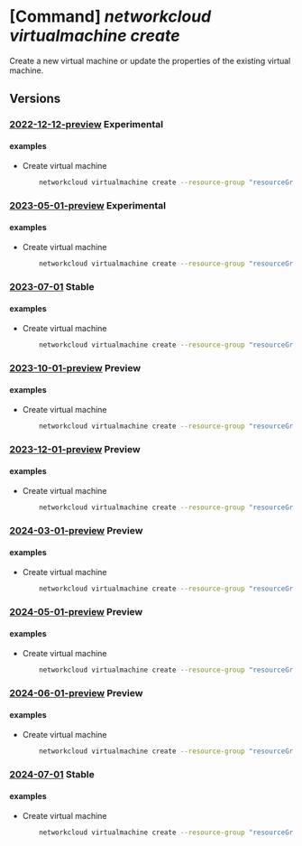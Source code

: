 # [Command] _networkcloud virtualmachine create_

Create a new virtual machine or update the properties of the existing virtual machine.

## Versions

### [2022-12-12-preview](/Resources/mgmt-plane/L3N1YnNjcmlwdGlvbnMve30vcmVzb3VyY2Vncm91cHMve30vcHJvdmlkZXJzL21pY3Jvc29mdC5uZXR3b3JrY2xvdWQvdmlydHVhbG1hY2hpbmVzL3t9/2022-12-12-preview.xml) **Experimental**

<!-- mgmt-plane /subscriptions/{}/resourcegroups/{}/providers/microsoft.networkcloud/virtualmachines/{} 2022-12-12-preview -->

#### examples

- Create virtual machine
    ```bash
        networkcloud virtualmachine create --resource-group "resourceGroupName" --name "virtualMachineName" --extended-location name="/subscriptions/subscriptionId/resourceGroups/resourceGroupName/providers/Microsoft.ExtendedLocation/customLocations/clusterExtendedLocationName" type="CustomLocation" --location "location" --admin-username "admin" --boot-method "UEFI" --cloud-services-network-attachment attached-network-id="/subscriptions/subscriptionId/resourceGroups/resourceGroupName/providers/Microsoft.NetworkCloud/CloudServicesNetworks/cloudServicesNetworkName" --cpu-cores 2 --isolate-emulator-thread "True" --memory-size 8 --network-attachments '[{"attachedNetworkId":"/subscriptions/subscriptionId/resourceGroups/resourceGroupName/providers/Microsoft.NetworkCloud/l3Networks/l3NetworkName","defaultGateway":"True","ipAllocationMethod":"Dynamic","ipv4Address":"198.51.100.1","ipv6Address":"2001:0db8:0000:0000:0000:0000:0000:0000","networkAttachmentName":"networkAttachmentName"}]' --network-data "bmV0d29ya0RhdGVTYW1wbGU=" --placement-hints '[{"hintType":"Affinity","resourceId":"/subscriptions/subscriptionId/resourceGroups/resourceGroupName/providers/Microsoft.NetworkCloud/racks/rackName", "schedulingExecution":"Hard", "scope":""}]' --ssh-key-values "ssh-rsa AAtsE3njSONzDYRIZv/WLjVuMfrUSByHp+jfaaOLHTIIB4fJvo6dQUZxE20w2iDHV3tEkmnTo84eba97VMueQD6OzJPEyWZMRpz8UYWOd0IXeRqiFu1lawNblZhwNT/ojNZfpB3af/YDzwQCZgTcTRyNNhL4o/blKUmug0daSsSXISTRnIDpcf5qytjs1Xo+yYyJMvzLL59mhAyb3p/cD+Y3/s3WhAx+l0XOKpzXnblrv9d3q4c2tWmm/SyFqthaqd0= admin@vm" --storage-profile disk-size=120 create-option="Ephemeral" delete-option="Delete" --tags key1="myvalues1" --tags key2="myvalues2" --user-data "dXNlckRhdGVTYW1wbGU=" --virtio-interface "Modern" --vm-image "myacr.azurecr.io/ubuntu-pw:20.04" --vm-image-repository-credentials password="{password}" registry-url="myacr.azurecr.io" username="username"
    ```

### [2023-05-01-preview](/Resources/mgmt-plane/L3N1YnNjcmlwdGlvbnMve30vcmVzb3VyY2Vncm91cHMve30vcHJvdmlkZXJzL21pY3Jvc29mdC5uZXR3b3JrY2xvdWQvdmlydHVhbG1hY2hpbmVzL3t9/2023-05-01-preview.xml) **Experimental**

<!-- mgmt-plane /subscriptions/{}/resourcegroups/{}/providers/microsoft.networkcloud/virtualmachines/{} 2023-05-01-preview -->

#### examples

- Create virtual machine
    ```bash
        networkcloud virtualmachine create --resource-group "resourceGroupName" --name "virtualMachineName" --extended-location name="/subscriptions/subscriptionId/resourceGroups/resourceGroupName/providers/Microsoft.ExtendedLocation/customLocations/clusterExtendedLocationName" type="CustomLocation" --location "location" --admin-username "admin" --boot-method "UEFI" --cloud-services-network-attachment attached-network-id="/subscriptions/subscriptionId/resourceGroups/resourceGroupName/providers/Microsoft.NetworkCloud/CloudServicesNetworks/cloudServicesNetworkName" --cpu-cores 2 --memory-size 8 --network-attachments "[{attachedNetworkId:'/subscriptions/subscriptionId/resourceGroups/resourceGroupName/providers/Microsoft.NetworkCloud/l3Networks/l3NetworkName',defaultGateway:'True',ipAllocationMethod:'Dynamic',ipv4Address:'198.51.100.1',ipv6Address:'2001:0db8:0000:0000:0000:0000:0000:0000',networkAttachmentName:'networkAttachmentName'}]" --network-data "bmV0d29ya0RhdGVTYW1wbGU=" --placement-hints "[{hintType:'Affinity',resourceId:'/subscriptions/subscriptionId/resourceGroups/resourceGroupName/providers/Microsoft.NetworkCloud/racks/rackName',schedulingExecution:'Hard,scope:''}]" --ssh-key-values "ssh-rsa AAtsE3njSONzDYRIZv/WLjVuMfrUSByHp+jfaaOLHTIIB4fJvo6dQUZxE20w2iDHV3tEkmnTo84eba97VMueQD6OzJPEyWZMRpz8UYWOd0IXeRqiFu1lawNblZhwNT= admin@vm" --storage-profile disk-size=120 create-option="Ephemeral" delete-option="Delete" --tags key1="myvalues1" --tags key2="myvalues2" --user-data "dXNlckRhdGVTYW1wbGU=" --vm-device-model "T2" --vm-image "myacr.azurecr.io/ubuntu-pw:20.04" --vm-image-repository-credentials password="password" registry-url="myacr.azurecr.io" username="username"
    ```

### [2023-07-01](/Resources/mgmt-plane/L3N1YnNjcmlwdGlvbnMve30vcmVzb3VyY2Vncm91cHMve30vcHJvdmlkZXJzL21pY3Jvc29mdC5uZXR3b3JrY2xvdWQvdmlydHVhbG1hY2hpbmVzL3t9/2023-07-01.xml) **Stable**

<!-- mgmt-plane /subscriptions/{}/resourcegroups/{}/providers/microsoft.networkcloud/virtualmachines/{} 2023-07-01 -->

#### examples

- Create virtual machine
    ```bash
        networkcloud virtualmachine create --resource-group "resourceGroupName" --name "virtualMachineName" --extended-location name="/subscriptions/subscriptionId/resourceGroups/resourceGroupName/providers/Microsoft.ExtendedLocation/customLocations/clusterExtendedLocationName" type="CustomLocation" --location "location" --admin-username "admin" --boot-method "UEFI" --cloud-services-network-attachment attached-network-id="/subscriptions/subscriptionId/resourceGroups/resourceGroupName/providers/Microsoft.NetworkCloud/CloudServicesNetworks/cloudServicesNetworkName" --cpu-cores 2 --memory-size 8 --network-attachments "[{attachedNetworkId:'/subscriptions/subscriptionId/resourceGroups/resourceGroupName/providers/Microsoft.NetworkCloud/l3Networks/l3NetworkName',defaultGateway:'True',ipAllocationMethod:'Dynamic',ipv4Address:'198.51.100.1',ipv6Address:'2001:0db8:0000:0000:0000:0000:0000:0000',networkAttachmentName:'networkAttachmentName'}]" --network-data "bmV0d29ya0RhdGVTYW1wbGU=" --placement-hints "[{hintType:'Affinity',resourceId:'/subscriptions/subscriptionId/resourceGroups/resourceGroupName/providers/Microsoft.NetworkCloud/racks/rackName',schedulingExecution:'Hard,scope:''}]" --ssh-key-values "ssh-rsa AAtsE3njSONzDYRIZv/WLjVuMfrUSByHp+jfaaOLHTIIB4fJvo6dQUZxE20w2iDHV3tEkmnTo84eba97VMueQD6OzJPEyWZMRpz8UYWOd0IXeRqiFu1lawNblZhwNT= admin@vm" --storage-profile disk-size=120 create-option="Ephemeral" delete-option="Delete" --tags key1="myvalues1" --tags key2="myvalues2" --user-data "dXNlckRhdGVTYW1wbGU=" --vm-device-model "T2" --vm-image "myacr.azurecr.io/ubuntu-pw:20.04" --vm-image-repository-credentials password="password" registry-url="myacr.azurecr.io" username="username"
    ```

### [2023-10-01-preview](/Resources/mgmt-plane/L3N1YnNjcmlwdGlvbnMve30vcmVzb3VyY2Vncm91cHMve30vcHJvdmlkZXJzL21pY3Jvc29mdC5uZXR3b3JrY2xvdWQvdmlydHVhbG1hY2hpbmVzL3t9/2023-10-01-preview.xml) **Preview**

<!-- mgmt-plane /subscriptions/{}/resourcegroups/{}/providers/microsoft.networkcloud/virtualmachines/{} 2023-10-01-preview -->

#### examples

- Create virtual machine
    ```bash
        networkcloud virtualmachine create --resource-group "resourceGroupName" --name "virtualMachineName" --extended-location name="/subscriptions/subscriptionId/resourceGroups/resourceGroupName/providers/Microsoft.ExtendedLocation/customLocations/clusterExtendedLocationName" type="CustomLocation" --location "location" --admin-username "admin" --boot-method "UEFI" --cloud-services-network-attachment attached-network-id="/subscriptions/subscriptionId/resourceGroups/resourceGroupName/providers/Microsoft.NetworkCloud/CloudServicesNetworks/cloudServicesNetworkName" --cpu-cores 2 --memory-size 8 --network-attachments "[{attachedNetworkId:'/subscriptions/subscriptionId/resourceGroups/resourceGroupName/providers/Microsoft.NetworkCloud/l3Networks/l3NetworkName',defaultGateway:'True',ipAllocationMethod:'Dynamic',ipv4Address:'198.51.100.1',ipv6Address:'2001:0db8:0000:0000:0000:0000:0000:0000',networkAttachmentName:'networkAttachmentName'}]" --network-data "bmV0d29ya0RhdGVTYW1wbGU=" --placement-hints "[{hintType:'Affinity',resourceId:'/subscriptions/subscriptionId/resourceGroups/resourceGroupName/providers/Microsoft.NetworkCloud/racks/rackName',schedulingExecution:'Hard,scope:''}]" --ssh-key-values "ssh-rsa AAtsE3njSONzDYRIZv/WLjVuMfrUSByHp+jfaaOLHTIIB4fJvo6dQUZxE20w2iDHV3tEkmnTo84eba97VMueQD6OzJPEyWZMRpz8UYWOd0IXeRqiFu1lawNblZhwNT= admin@vm" --storage-profile disk-size=120 create-option="Ephemeral" delete-option="Delete" --tags key1="myvalues1" --tags key2="myvalues2" --user-data "dXNlckRhdGVTYW1wbGU=" --vm-device-model "T2" --vm-image "myacr.azurecr.io/ubuntu-pw:20.04" --vm-image-repository-credentials password="password" registry-url="myacr.azurecr.io" username="username"
    ```

### [2023-12-01-preview](/Resources/mgmt-plane/L3N1YnNjcmlwdGlvbnMve30vcmVzb3VyY2Vncm91cHMve30vcHJvdmlkZXJzL21pY3Jvc29mdC5uZXR3b3JrY2xvdWQvdmlydHVhbG1hY2hpbmVzL3t9/2023-12-01-preview.xml) **Preview**

<!-- mgmt-plane /subscriptions/{}/resourcegroups/{}/providers/microsoft.networkcloud/virtualmachines/{} 2023-12-01-preview -->

#### examples

- Create virtual machine
    ```bash
        networkcloud virtualmachine create --resource-group "resourceGroupName" --name "virtualMachineName" --extended-location name="/subscriptions/subscriptionId/resourceGroups/resourceGroupName/providers/Microsoft.ExtendedLocation/customLocations/clusterExtendedLocationName" type="CustomLocation" --location "location" --admin-username "admin" --boot-method "UEFI" --cloud-services-network-attachment attached-network-id="/subscriptions/subscriptionId/resourceGroups/resourceGroupName/providers/Microsoft.NetworkCloud/CloudServicesNetworks/cloudServicesNetworkName" --cpu-cores 2 --memory-size 8 --network-attachments "[{attachedNetworkId:'/subscriptions/subscriptionId/resourceGroups/resourceGroupName/providers/Microsoft.NetworkCloud/l3Networks/l3NetworkName',defaultGateway:'True',ipAllocationMethod:'Dynamic',ipv4Address:'198.51.100.1',ipv6Address:'2001:0db8:0000:0000:0000:0000:0000:0000',networkAttachmentName:'networkAttachmentName'}]" --network-data "bmV0d29ya0RhdGVTYW1wbGU=" --placement-hints "[{hintType:'Affinity',resourceId:'/subscriptions/subscriptionId/resourceGroups/resourceGroupName/providers/Microsoft.NetworkCloud/racks/rackName',schedulingExecution:'Hard,scope:''}]" --ssh-key-values "ssh-rsa AAtsE3njSONzDYRIZv/WLjVuMfrUSByHp+jfaaOLHTIIB4fJvo6dQUZxE20w2iDHV3tEkmnTo84eba97VMueQD6OzJPEyWZMRpz8UYWOd0IXeRqiFu1lawNblZhwNT= admin@vm" --storage-profile disk-size=120 create-option="Ephemeral" delete-option="Delete" --tags key1="myvalues1" --tags key2="myvalues2" --user-data "dXNlckRhdGVTYW1wbGU=" --vm-device-model "T2" --vm-image "myacr.azurecr.io/ubuntu-pw:20.04" --vm-image-repository-credentials password="password" registry-url="myacr.azurecr.io" username="username"
    ```

### [2024-03-01-preview](/Resources/mgmt-plane/L3N1YnNjcmlwdGlvbnMve30vcmVzb3VyY2Vncm91cHMve30vcHJvdmlkZXJzL21pY3Jvc29mdC5uZXR3b3JrY2xvdWQvdmlydHVhbG1hY2hpbmVzL3t9/2024-03-01-preview.xml) **Preview**

<!-- mgmt-plane /subscriptions/{}/resourcegroups/{}/providers/microsoft.networkcloud/virtualmachines/{} 2024-03-01-preview -->

#### examples

- Create virtual machine
    ```bash
        networkcloud virtualmachine create --resource-group "resourceGroupName" --name "virtualMachineName" --extended-location name="/subscriptions/subscriptionId/resourceGroups/resourceGroupName/providers/Microsoft.ExtendedLocation/customLocations/clusterExtendedLocationName" type="CustomLocation" --location "location" --admin-username "admin" --boot-method "UEFI" --cloud-services-network-attachment attached-network-id="/subscriptions/subscriptionId/resourceGroups/resourceGroupName/providers/Microsoft.NetworkCloud/CloudServicesNetworks/cloudServicesNetworkName" --cpu-cores 2 --memory-size 8 --network-attachments "[{attachedNetworkId:'/subscriptions/subscriptionId/resourceGroups/resourceGroupName/providers/Microsoft.NetworkCloud/l3Networks/l3NetworkName',defaultGateway:'True',ipAllocationMethod:'Dynamic',ipv4Address:'198.51.100.1',ipv6Address:'2001:0db8:0000:0000:0000:0000:0000:0000',networkAttachmentName:'networkAttachmentName'}]" --network-data "bmV0d29ya0RhdGVTYW1wbGU=" --placement-hints "[{hintType:'Affinity',resourceId:'/subscriptions/subscriptionId/resourceGroups/resourceGroupName/providers/Microsoft.NetworkCloud/racks/rackName',schedulingExecution:'Hard,scope:''}]" --ssh-key-values "ssh-rsa AAtsE3njSONzDYRIZv/WLjVuMfrUSByHp+jfaaOLHTIIB4fJvo6dQUZxE20w2iDHV3tEkmnTo84eba97VMueQD6OzJPEyWZMRpz8UYWOd0IXeRqiFu1lawNblZhwNT= admin@vm" --storage-profile disk-size=120 create-option="Ephemeral" delete-option="Delete" --tags key1="myvalues1" --tags key2="myvalues2" --user-data "dXNlckRhdGVTYW1wbGU=" --vm-device-model "T2" --vm-image "myacr.azurecr.io/ubuntu-pw:20.04" --vm-image-repository-credentials password="password" registry-url="myacr.azurecr.io" username="username"
    ```

### [2024-05-01-preview](/Resources/mgmt-plane/L3N1YnNjcmlwdGlvbnMve30vcmVzb3VyY2Vncm91cHMve30vcHJvdmlkZXJzL21pY3Jvc29mdC5uZXR3b3JrY2xvdWQvdmlydHVhbG1hY2hpbmVzL3t9/2024-05-01-preview.xml) **Preview**

<!-- mgmt-plane /subscriptions/{}/resourcegroups/{}/providers/microsoft.networkcloud/virtualmachines/{} 2024-05-01-preview -->

#### examples

- Create virtual machine
    ```bash
        networkcloud virtualmachine create --resource-group "resourceGroupName" --name "virtualMachineName" --extended-location name="/subscriptions/subscriptionId/resourceGroups/resourceGroupName/providers/Microsoft.ExtendedLocation/customLocations/clusterExtendedLocationName" type="CustomLocation" --location "location" --admin-username "admin" --boot-method "UEFI" --cloud-services-network-attachment attached-network-id="/subscriptions/subscriptionId/resourceGroups/resourceGroupName/providers/Microsoft.NetworkCloud/CloudServicesNetworks/cloudServicesNetworkName" --cpu-cores 2 --memory-size 8 --network-attachments "[{attachedNetworkId:'/subscriptions/subscriptionId/resourceGroups/resourceGroupName/providers/Microsoft.NetworkCloud/l3Networks/l3NetworkName',defaultGateway:'True',ipAllocationMethod:'Dynamic',ipv4Address:'198.51.100.1',ipv6Address:'2001:0db8:0000:0000:0000:0000:0000:0000',networkAttachmentName:'networkAttachmentName'}]" --network-data "bmV0d29ya0RhdGVTYW1wbGU=" --placement-hints "[{hintType:'Affinity',resourceId:'/subscriptions/subscriptionId/resourceGroups/resourceGroupName/providers/Microsoft.NetworkCloud/racks/rackName',schedulingExecution:'Hard,scope:''}]" --ssh-key-values "ssh-rsa AAtsE3njSONzDYRIZv/WLjVuMfrUSByHp+jfaaOLHTIIB4fJvo6dQUZxE20w2iDHV3tEkmnTo84eba97VMueQD6OzJPEyWZMRpz8UYWOd0IXeRqiFu1lawNblZhwNT= admin@vm" --storage-profile disk-size=120 create-option="Ephemeral" delete-option="Delete" --tags key1="myvalues1" --tags key2="myvalues2" --user-data "dXNlckRhdGVTYW1wbGU=" --vm-device-model "T2" --vm-image "myacr.azurecr.io/ubuntu-pw:20.04" --vm-image-repository-credentials password="password" registry-url="myacr.azurecr.io" username="username"
    ```

### [2024-06-01-preview](/Resources/mgmt-plane/L3N1YnNjcmlwdGlvbnMve30vcmVzb3VyY2Vncm91cHMve30vcHJvdmlkZXJzL21pY3Jvc29mdC5uZXR3b3JrY2xvdWQvdmlydHVhbG1hY2hpbmVzL3t9/2024-06-01-preview.xml) **Preview**

<!-- mgmt-plane /subscriptions/{}/resourcegroups/{}/providers/microsoft.networkcloud/virtualmachines/{} 2024-06-01-preview -->

#### examples

- Create virtual machine
    ```bash
        networkcloud virtualmachine create --resource-group "resourceGroupName" --name "virtualMachineName" --extended-location name="/subscriptions/subscriptionId/resourceGroups/resourceGroupName/providers/Microsoft.ExtendedLocation/customLocations/clusterExtendedLocationName" type="CustomLocation" --location "location" --admin-username "admin" --boot-method "UEFI" --cloud-services-network-attachment attached-network-id="/subscriptions/subscriptionId/resourceGroups/resourceGroupName/providers/Microsoft.NetworkCloud/CloudServicesNetworks/cloudServicesNetworkName" --cpu-cores 2 --memory-size 8 --network-attachments "[{attachedNetworkId:'/subscriptions/subscriptionId/resourceGroups/resourceGroupName/providers/Microsoft.NetworkCloud/l3Networks/l3NetworkName',defaultGateway:'True',ipAllocationMethod:'Dynamic',ipv4Address:'198.51.100.1',ipv6Address:'2001:0db8:0000:0000:0000:0000:0000:0000',networkAttachmentName:'networkAttachmentName'}]" --network-data "bmV0d29ya0RhdGVTYW1wbGU=" --placement-hints "[{hintType:'Affinity',resourceId:'/subscriptions/subscriptionId/resourceGroups/resourceGroupName/providers/Microsoft.NetworkCloud/racks/rackName',schedulingExecution:'Hard,scope:''}]" --ssh-key-values "ssh-rsa AAtsE3njSONzDYRIZv/WLjVuMfrUSByHp+jfaaOLHTIIB4fJvo6dQUZxE20w2iDHV3tEkmnTo84eba97VMueQD6OzJPEyWZMRpz8UYWOd0IXeRqiFu1lawNblZhwNT= admin@vm" --storage-profile disk-size=120 create-option="Ephemeral" delete-option="Delete" --tags key1="myvalues1" --tags key2="myvalues2" --user-data "dXNlckRhdGVTYW1wbGU=" --vm-device-model "T2" --vm-image "myacr.azurecr.io/ubuntu-pw:20.04" --vm-image-repository-credentials password="password" registry-url="myacr.azurecr.io" username="username"
    ```

### [2024-07-01](/Resources/mgmt-plane/L3N1YnNjcmlwdGlvbnMve30vcmVzb3VyY2Vncm91cHMve30vcHJvdmlkZXJzL21pY3Jvc29mdC5uZXR3b3JrY2xvdWQvdmlydHVhbG1hY2hpbmVzL3t9/2024-07-01.xml) **Stable**

<!-- mgmt-plane /subscriptions/{}/resourcegroups/{}/providers/microsoft.networkcloud/virtualmachines/{} 2024-07-01 -->

#### examples

- Create virtual machine
    ```bash
        networkcloud virtualmachine create --resource-group "resourceGroupName" --name "virtualMachineName" --extended-location name="/subscriptions/subscriptionId/resourceGroups/resourceGroupName/providers/Microsoft.ExtendedLocation/customLocations/clusterExtendedLocationName" type="CustomLocation" --location "location" --admin-username "admin" --boot-method "UEFI" --cloud-services-network-attachment attached-network-id="/subscriptions/subscriptionId/resourceGroups/resourceGroupName/providers/Microsoft.NetworkCloud/CloudServicesNetworks/cloudServicesNetworkName" --cpu-cores 2 --memory-size 8 --network-attachments "[{attachedNetworkId:'/subscriptions/subscriptionId/resourceGroups/resourceGroupName/providers/Microsoft.NetworkCloud/l3Networks/l3NetworkName',defaultGateway:'True',ipAllocationMethod:'Dynamic',ipv4Address:'198.51.100.1',ipv6Address:'2001:0db8:0000:0000:0000:0000:0000:0000',networkAttachmentName:'networkAttachmentName'}]" --network-data "bmV0d29ya0RhdGVTYW1wbGU=" --placement-hints "[{hintType:'Affinity',resourceId:'/subscriptions/subscriptionId/resourceGroups/resourceGroupName/providers/Microsoft.NetworkCloud/racks/rackName',schedulingExecution:'Hard,scope:''}]" --ssh-key-values "ssh-rsa AAtsE3njSONzDYRIZv/WLjVuMfrUSByHp+jfaaOLHTIIB4fJvo6dQUZxE20w2iDHV3tEkmnTo84eba97VMueQD6OzJPEyWZMRpz8UYWOd0IXeRqiFu1lawNblZhwNT= admin@vm" --storage-profile disk-size=120 create-option="Ephemeral" delete-option="Delete" --tags key1="myvalues1" --tags key2="myvalues2" --user-data "dXNlckRhdGVTYW1wbGU=" --vm-device-model "T2" --vm-image "myacr.azurecr.io/ubuntu-pw:20.04" --vm-image-repository-credentials password="password" registry-url="myacr.azurecr.io" username="username"
    ```
